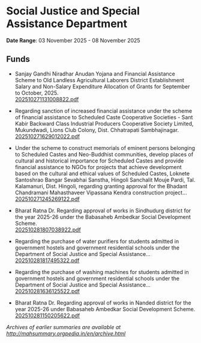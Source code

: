 # Social Justice and Special Assistance Department

**Date Range**: 03 November 2025 - 08 November 2025


## Funds
- Sanjay Gandhi Niradhar Anudan Yojana and Financial Assistance Scheme to Old Landless Agricultural Laborers District Establishment Salary and Non-Salary Expenditure Allocation of Grants for September to October, 2025.\
  [202510271131008822.pdf](https://gr.maharashtra.gov.in/Site/Upload/Government%20Resolutions/English/202510271131008822.pdf)

- Regarding sanction of increased financial assistance under the scheme of financial assistance to Scheduled Caste Cooperative Societies - Sant Kabir Backward Class Industrial Producers Cooperative Society Limited, Mukundwadi, Lions Club Colony, Dist. Chhatrapati Sambhajinagar.\
  [202510271629012022.pdf](https://gr.maharashtra.gov.in/Site/Upload/Government%20Resolutions/English/202510271629012022.pdf)

- Under the scheme to construct memorials of eminent persons belonging to Scheduled Castes and Neo-Buddhist communities, develop places of cultural and historical importance for Scheduled Castes and provide financial assistance to NGOs for projects that achieve development based on the cultural and ethical values of Scheduled Castes, Loknete Santoshrao Bangar Sevabhai Sanstha, Hingoli Sanchalit Mouje Pardi, Tal. Kalamanuri, Dist. Hingoli, regarding granting approval for the Bhadant Chandramani Mahasthaveer Vipassana Kendra construction project...\
  [202510271245269122.pdf](https://gr.maharashtra.gov.in/Site/Upload/Government%20Resolutions/English/202510271245269122.pdf)

- Bharat Ratna Dr. Regarding approval of works in Sindhudurg district for the year 2025-26 under the Babasaheb Ambedkar Social Development Scheme.\
  [202510281807038922.pdf](https://gr.maharashtra.gov.in/Site/Upload/Government%20Resolutions/English/202510281807038922.pdf)

- Regarding the purchase of water purifiers for students admitted in government hostels and government residential schools under the Department of Social Justice and Special Assistance...\
  [202510281817495322.pdf](https://gr.maharashtra.gov.in/Site/Upload/Government%20Resolutions/English/202510281817495322.pdf)

- Regarding the purchase of washing machines for students admitted in government hostels and government residential schools under the Department of Social Justice and Special Assistance...\
  [202510281636125522.pdf](https://gr.maharashtra.gov.in/Site/Upload/Government%20Resolutions/English/202510281636125522.pdf)

- Bharat Ratna Dr. Regarding approval of works in Nanded district for the year 2025-26 under Babasaheb Ambedkar Social Development Scheme.\
  [202510281150205622.pdf](https://gr.maharashtra.gov.in/Site/Upload/Government%20Resolutions/English/202510281150205622.pdf)


*Archives of earlier summaries are available at http://mahsummary.orgpedia.in/en/archive.html*